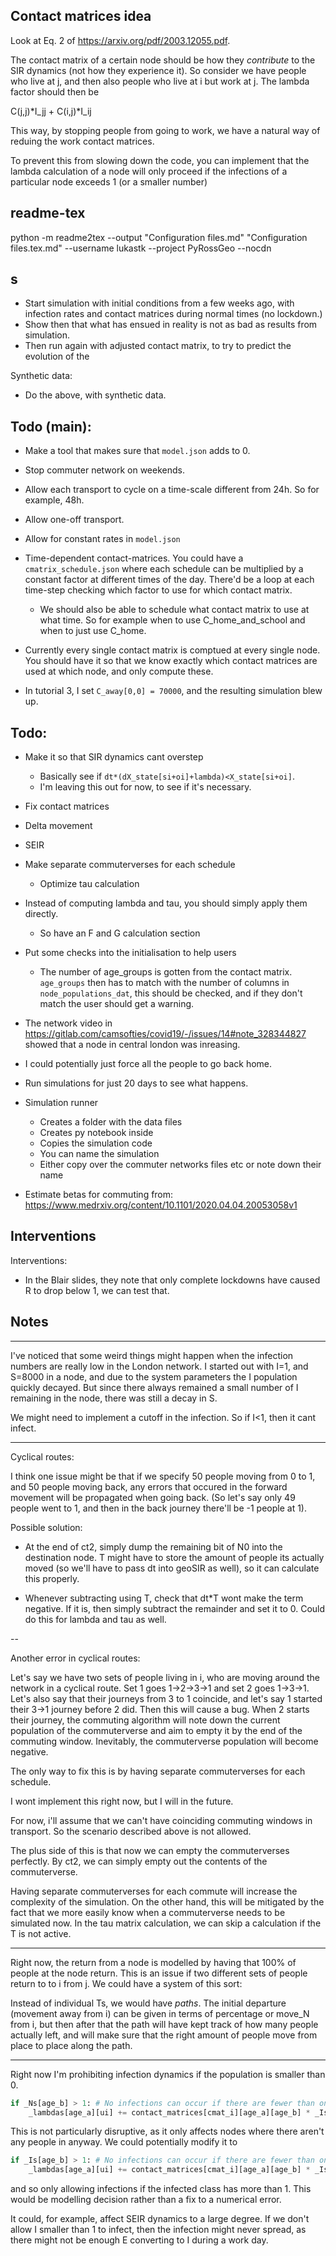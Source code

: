 ## Contact matrices idea

Look at Eq. 2 of https://arxiv.org/pdf/2003.12055.pdf.

The contact matrix of a certain node should be how they *contribute* to the SIR dynamics (not how they experience it). So consider we have
people who live at j, and then also people who live at i but work at j. The lambda factor should then be

C(j,j)\*I_jj + C(i,j)\*I_ij

This way, by stopping people from going to work, we have a natural way of reduing the work contact matrices.

To prevent this from slowing down the code, you can implement that the lambda calculation of a node will only proceed if the infections of
a particular node exceeds 1 (or a smaller number)

## readme-tex

python -m readme2tex --output "Configuration files.md" "Configuration files.tex.md" --username lukastk  --project PyRossGeo --nocdn

## s

- Start simulation with initial conditions from a few weeks ago, with infection rates and contact matrices during normal times (no lockdown.)
- Show then that what has ensued in reality is not as bad as results from simulation.
- Then run again with adjusted contact matrix, to try to predict the evolution of the 

Synthetic data:
- Do the above, with synthetic data.

## Todo (main):

- Make a tool that makes sure that `model.json` adds to 0.

- Stop commuter network on weekends.

- Allow each transport to cycle on a time-scale different from 24h. So for example, 48h.

- Allow one-off transport.

- Allow for constant rates in `model.json`

- Time-dependent contact-matrices. You could have a `cmatrix_schedule.json` where each schedule can be multiplied by a constant factor at different times of the day. There'd be a loop at each time-step checking which factor to use for which contact matrix.
  - We should also be able to schedule what contact matrix to use at what
    time. So for example when to use C_home_and_school and when to just use
    C_home.

- Currently every single contact matrix is comptued at every single node. You should have it so that we know exactly which contact matrices are used at which node, and only compute these.

- In tutorial 3, I set `C_away[0,0] = 70000`, and the resulting simulation blew up.

## Todo:

- Make it so that SIR dynamics cant overstep
   - Basically see if `dt*(dX_state[si+oi]+lambda)<X_state[si+oi]`.
   - I'm leaving this out for now, to see if it's necessary.
- Fix contact matrices
- Delta movement
- SEIR
- Make separate commuterverses for each schedule
  - Optimize tau calculation
- Instead of computing lambda and tau, you should simply apply them directly.
  - So have an F and G calculation section

- Put some checks into the initialisation to help users
  - The number of age_groups is gotten from the contact matrix. `age_groups`
    then has to match with the number of columns in `node_populations_dat`,
    this should be checked, and if they don't match the user should get a warning.

- The network video in https://gitlab.com/camsofties/covid19/-/issues/14#note_328344827
showed that a node in central london was inreasing.

- I could potentially just force all the people to go back home.

- Run simulations for just 20 days to see what happens.

- Simulation runner
  - Creates a folder with the data files
  - Creates py notebook inside
  - Copies the simulation code
  - You can name the simulation
  - Either copy over the commuter networks files etc or note down their name

- Estimate betas for commuting from: https://www.medrxiv.org/content/10.1101/2020.04.04.20053058v1

## Interventions

Interventions:

- In the Blair slides, they note that only complete lockdowns have caused R
 to drop below 1, we can test that.

## Notes

---

I've noticed that some weird things might happen when the infection numbers are
really low in the London network. I started out with I=1, and S=8000 in a node,
and due to the system parameters the I population quickly decayed.  But since
there always remained a small number of I remaining in the node, there was
still a decay in S.

We might need to implement a cutoff in the infection. So if I<1, then it cant infect.

---

Cyclical routes:

I think one issue might be that if we specify 50 people moving from 0 to 1,
and 50 people moving back, any errors that occured in the forward movement will
be propagated when going back. (So let's say only 49 people went to 1, and
then in the back journey there'll be -1 people at 1).

Possible solution:

- At the end of ct2, simply dump the remaining bit of N0 into the destination node. T
might have to store the amount of people its actually moved (so we'll have to pass dt
into geoSIR as well), so it can calculate this properly.

- Whenever subtracting using T, check that dt*T wont make the term negative. If
it is, then simply subtract the remainder and set it to 0. Could do this for lambda and tau as well.


--

Another error in cyclical routes:

Let's say we have two sets of people living in i, who are moving around the network
in a cyclical route. Set 1 goes 1->2->3->1 and set 2 goes 1->3->1. Let's also
say that their journeys from 3 to 1 coincide, and let's say 1 started their 3->1
journey before 2 did. Then this will cause a bug. When 2 starts their journey,
the commuting algorithm will note down the current population of the commuterverse
and aim to empty it by the end of the commuting window. Inevitably, the commuterverse
population will become negative.

The only way to fix this is by having separate commuterverses for each schedule.

I wont implement this right now, but I will in the future.

For now, i'll assume that we can't have coinciding commuting windows in transport.
So the scenario described above is not allowed.

The plus side of this is that now we can empty the commuterverses perfectly.
By ct2, we can simply empty out the contents of the commuterverse.

Having separate commuterverses for each commute will increase the complexity of the
simulation. On the other hand, this will be mitigated by the fact that we more easily
know when a commuterverse needs to be simulated now. In the tau matrix calculation,
we can skip a calculation if the T is not active.

---

Right now, the return from a node is modelled by having that 100% of people at
the node return. This is an issue if two different sets of people return to
to i from j. We could have a system of this sort:

Instead of individual Ts, we would have *paths*. The initial departure (movement
away from i) can be given in terms of percentage or move_N from i, but then after
that the path will have kept track of how many people actually left, and will
make sure that the right amount of people move from place to place along the
path.

---

Right now I'm prohibiting infection dynamics if the population is smaller than 0.

```python
if _Ns[age_b] > 1: # No infections can occur if there are fewer than one person at node
    _lambdas[age_a][ui] += contact_matrices[cmat_i][age_a][age_b] * _Is[age_b] / _Ns[age_b]
```

This is not particularly disruptive, as it only affects nodes where there aren't any people in anyway.
We could potentially modify it to

```python
if _Is[age_b] > 1: # No infections can occur if there are fewer than one person at node
    _lambdas[age_a][ui] += contact_matrices[cmat_i][age_a][age_b] * _Is[age_b] / _Ns[age_b]
```

and so only allowing infections if the infected class has more than 1. This would be modelling decision
rather than a fix to a numerical error.

It could, for example, affect SEIR dynamics to a large degree. If we don't allow I smaller than 1 to infect,
then the infection might never spread, as there might not be enough E converting to I during a work day.